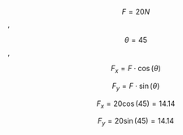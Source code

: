 $$F = 20 N$$,

$$\theta = 45$$,

$$F_x= F \cdot \cos(\theta)$$

$$F_y= F \cdot \sin(\theta)$$

$$F_x= 20 \cos(45)=14.14$$

$$F_y= 20 \sin(45)=14.14$$
